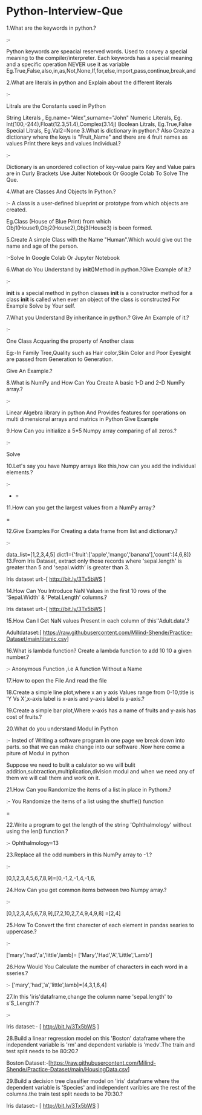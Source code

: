 # Python-Interview-Que

1.What are the keywords in python.?

:-

Python keywords are speacial reserved words.
Used to convey a special meaning to the compiler/interpreter.
Each keywords has a special meaning and a specific operation
NEVER use it as variable
Eg.True,False,also,in,as,Not,None,If,for,else,import,pass,continue,break,and

2.What are literals in python and Explain about the different literals

:-

Litrals are the Constants used in Python

String Literals , Eg.name="Alex",surname="John"
Numeric Literals, Eg. Int(100,-244),Float(12.3,51.4),Complex(3.14j)
Boolean Litrals, Eg.True,False
Special Litrals, Eg.Val2=None
3.What is dictionary in python.? Also Create a dictionary where the keys is "Fruit_Name" and there are 4 fruit names as values Print there keys and values Individual.?

:-

Dictionary is an unordered collection of key-value pairs
Key and Value pairs are in Curly Brackets
Use Juiter Notebook Or Google Colab To Solve The Que.

4.What are Classes And Objects In Python.?

:- A class is a user-defined blueprint or prototype from which objects are created.

Eg.Class (House of Blue Print) from which Obj1(House1),Obj2(House2),Obj3(House3) is been formed.

5.Create A simple Class with the Name "Human".Which would give out the name and age of the person.

:-Solve In Google Colab Or Jupyter Notebook

6.What do You Understand by __init__()Method in python.?Give Example of it.?

:-

__init__ is a special method in python classes
__init__ is a constructor method for a class
__init__ is called when ever an object of the class is constructed
For Example Solve by Your self.

7.What you Understand By inheritance in python.? Give An Example of it.?

:-

One Class Acquaring the property of Another class

Eg:-In Family Tree,Quality such as Hair color,Skin Color and Poor Eyesight are passed from Generation to Generation.

Give An Example.?

8.What is NumPy and How Can You Create A basic 1-D and 2-D NumPy array.?

:-

Linear Algebra library in python
And Provides features for operations on multi dimensional arrays and matrics in Python
Give Example

9.How Can you initialize a 5*5 Numpy array comparing of all zeros.?

:-

Solve

10.Let's say you have Numpy arrays like this,how can you add the individual elements.?

:-

 +  = 

11.How can you get the  largest values from a NumPy array.?

 = 

12.Give Examples For Creating a data frame from list and dictionary.?

:-

data_list=[1,2,3,4,5]
dict1={'fruit':['apple','mango','banana'],'count':[4,6,8]}
13.From Iris Dataset, extract only those records where 'sepal.length' is greater than 5 and 'sepal.width' is greater than 3.

Iris dataset url:-[ http://bit.ly/3Tx5bWS ]

14.How Can You Introduce NaN Values in the first 10 rows of the 'Sepal.Width' & 'Petal.Length' columns.?

Iris dataset url:-[ http://bit.ly/3Tx5bWS ]

15.How Can I Get NaN values Present in each column of this''Adult.data'.?

Adultdataset:[ https://raw.githubusercontent.com/Milind-Shende/Practice-Dataset/main/titanic.csv]

16.What is lambda function? Create a lambda function to add 10 10 a given number.?

:- Anonymous Function ,i.e A function Without a Name

17.How to open the File And read the file

18.Create a simple line plot,where x an y axis Values range from 0-10,title is 'Y Vs X',x-axis label is x-axis and y-axis label is y-axis.?

19.Create a simple bar plot,Where x-axis has a name of fruits and y-axis has cost of fruits.?

20.What do you understand Modul in Python

:- Insted of Writing a software program in one page we break down into parts. so that we can make change into our software .Now here come a piture of Modul in python

Suppose we need to bulit a calulator so we will bulit addition,subtraction,multiplication,division modul and when we need any of them we will call them and work on it.

21.How Can you Randomize the items of a list in place in Pythom.?

:- You Randomize the items of a list using the shuffle() function

= 

22.Write a program to get the length of the string 'Ophthalmology' without using the len() function.?

:- Ophthalmology=13

23.Replace all the odd numbers in this NumPy array to -1.?

:-

[0,1,2,3,4,5,6,7,8,9]=[0,-1,2,-1,4,-1,6,

24.How Can you get common items between two Numpy array.?

:-

[0,1,2,3,4,5,6,7,8,9],[7,2,10,2,7,4,9,4,9,8] =[2,4]

25.How To Convert the first charecter of each element in pandas searies to uppercase.?

:-

['mary','had','a','little',lamb]= ['Mary','Had','A','Little','Lamb']

26.How Would You Calculate the number of characters in each word in a sseries.?

:- ['mary','had','a','little',lamb]=[4,3,1,6,4]

27.In this 'iris'dataframe,change the column name 'sepal.length' to s'S_Length'.?

:-

Iris dataset:- [ http://bit.ly/3Tx5bWS ]

28.Build a linear regression model on this 'Boston' dataframe where the independent variable is 'rm' and dependent variable is 'medv'.The train and test split needs to be 80:20.?

Boston Dataset:-[https://raw.githubusercontent.com/Milind-Shende/Practice-Dataset/main/HousingData.csv]

29.Build a decision tree classifier model on 'iris' dataframe where the dependent variable is 'Species' and independent varibles are the rest of the columns.the train test split needs to be 70:30.?

Iris dataset:- [ http://bit.ly/3Tx5bWS ]
